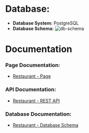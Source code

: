 # Database:
- **Database System:** PostgreSQL
- **Database Schema:**
  ![db-schema](https://firebasestorage.googleapis.com/v0/b/restaurant-ordering-syst-2b90a.appspot.com/o/DB%20Restaurant%20Ordering%20Diagram%20New.png?alt=media&token=29a898b8-2cad-49ea-b60e-7186b73e38e3)

# Documentation
### Page Documentation:
- [Restaurant - Page](https://github.com/alimrndev/restaurant-pos/blob/main/page-doc.md)

### API Documentation:
- [Restaurant - REST API](https://github.com/alimrndev/restaurant-pos/blob/main/api-doc.md)

### Database Documentation:
- [Restaurant - Database Schema](https://github.com/alimrndev/restaurant-pos/blob/main/db-schema-doc.md)
